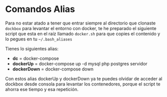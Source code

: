 # Comandos Alias

Para no estar atado a tener que entrar siempre al directorio que clonaste `dockbox` para levantar el entorno con docker, te he preparado el siguiente script que esta en el raíz llamado `docker.sh` para que copies el contenido y lo pegues en tu `~/.bash_aliases`

Tienes lo siguientes alias:

- **dc** = docker-compose
- **dockerUp** = docker-compose up -d mysql php postgres servidor
- **dockerDown** = docker-compose down

Con estos alias dockerUp y dockerDown ya te puedes olvidar de acceder al dockbox desde consola para levantar los contenedores, porque el script te ahorra ese tiempo y esa repetición.